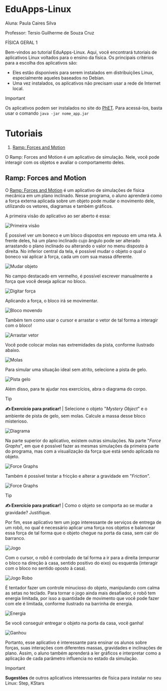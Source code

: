 # EduApps-Linux

Aluna: Paula Caires Silva

Professor: Tersio Guilherme de Souza Cruz

FÍSICA GERAL 1 

Bem-vindos ao tutorial EduApps-Linux. Aqui, você encontrará tutoriais de aplicativos Linux voltados para o ensino da física. 
Os principais critérios para a escolha dos aplicativos são:
- Eles estão disponíveis para serem instalados em distribuições Linux, especialmente aqueles baseados no Debian.
- Uma vez instalados, os aplicativos não precisam usar a rede de Internet local.


> [!IMPORTANT] 
> Os aplicativos podem ser instalados no site do [PhET](https://phet.colorado.edu/). Para acessá-los, basta usar o comando `java -jar nome_app.jar`

# Tutoriais

1. [Ramp: Forces and Motion](#ramp-forces-and-motion)

O Ramp: Forces and Motion é um aplicativo de simulação. Nele, você pode interagir com os objetos e avaliar o comportamento deles.


## Ramp: Forces and Motion

O [Ramp: Forces and Motion](https://phet.colorado.edu/en/simulations/ramp-forces-and-motion) é um aplicativo de simulações de física mecânica em um plano inclinado.
Nesse programa, o aluno aprenderá como a força externa aplicada sobre um objeto pode mudar o movimento dele, utilizando os vetores, diagramas e também gráficos.

A primeira visão do aplicativo ao ser aberto é essa:

![Primeira visão](assets/ramp/1.png)

É possível ver um boneco e um bloco dispostos em repouso em uma reta. À frente deles, há um plano inclinado cujo ângulo pode ser alterado arrastando o plano inclinado ou alterando o valor no menu disposto à direita.
No inferior central da tela, é possível mudar o objeto o qual o boneco vai aplicar à força, cada um com sua massa diferente.

![Mudar objeto](assets/ramp/2.png)

No campo destacado em vermelho, é possível escrever manualmente a força que você deseja aplicar no bloco.

![Digitar força](assets/ramp/3.png)

Aplicando a força, o bloco irá se movimentar.

![Bloco movendo](assets/ramp/4.png)

Também tem como usar o cursor e arrastar o vetor de tal forma a interagir com o bloco!

![Arrastar vetor](assets/ramp/5.png)

Você pode colocar molas nas extremidades da pista, conforme ilustrado abaixo.

![Molas](assets/ramp/6.png)

Para simular uma situação ideal sem atrito, selecione a pista de gelo.

![Pista gelo](assets/ramp/7.png)

Além disso, para te ajudar nos exercícios, abra o diagrama do corpo.

> [!TIP]
> **✍️ Exercício para praticar!** | Selecione o objeto "_Mystery Object_" e o ambiente de pista de gelo, sem molas. Calcule a massa desse bloco misterioso.

![Diagrama](assets/ramp/8.png)

Na parte superior do aplicativo, existem outras simulações. Na parte "_Force Graphs_", em que é possível fazer as mesmas simulações da primeira parte do programa, mas com a visualização da força que está sendo aplicada no objeto.

![Force Graphs](assets/ramp/9.png)

Também é possível testar a fricção e alterar a gravidade em "_Friction_".

![Force Graphs](assets/ramp/12.png)

> [!TIP]
> **✍️ Exercício para praticar!** | Como o objeto se comporta ao se mudar a gravidade? Justifique.

Por fim, esse aplicativo tem um jogo interessante de serviços de entrega de um robô, no qual é necessário aplicar uma força nos objetos e balancear essa força de tal forma que o objeto chegue na porta da casa, sem cair do barranco.

![Jogo](assets/ramp/13.png)

Com o cursor, o robô é controlado de tal forma a ir para a direita (empurrar o bloco na direção à casa, sentido positivo do eixo) ou esquerda (interagir com o bloco no sentido oposto à casa).

![Jogo Robo](assets/ramp/14.png)

É tentador fazer um controle minucioso do objeto, manipulando com calma as setas no teclado. Para tornar o jogo ainda mais desafiador, o robô tem energia limitada, por isso a quantidade de movimento que você pode fazer com ele é limitada, conforme ilustrado na barrinha de energia.

![Energia](assets/ramp/15.png)

Se você conseguir entregar o objeto na porta da casa, você ganha!

![Ganhou](assets/ramp/15.png)

Portanto, esse aplicativo é interessante para ensinar os alunos sobre forças, suas interações com diferentes massas, gravidades e inclinações de plano. Assim, o aluno também aprenderá a ler gráficos e interpretar como a aplicação de cada parâmetro influencia no estado da simulação.


> [!IMPORTANT]
> **Sugestões** de outros aplicativos interessantes de física para instalar no seu Linux: Step, KStars

